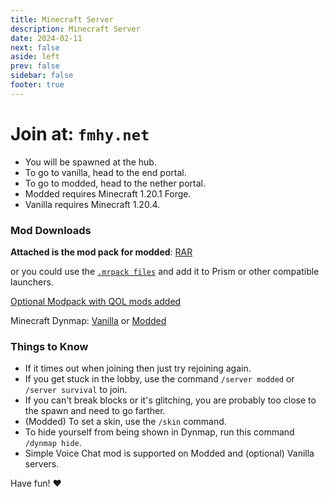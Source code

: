 ```yaml
---
title: Minecraft Server
description: Minecraft Server
date: 2024-02-11
next: false
aside: left
prev: false
sidebar: false
footer: true
---
```


# Join at: `fmhy.net`

- You will be spawned at the hub.
- To go to vanilla, head to the end portal.
- To go to modded, head to the nether portal.
- Modded requires Minecraft 1.20.1 Forge.
- Vanilla requires Minecraft 1.20.4.

### Mod Downloads

**Attached is the mod pack for modded**:
[RAR](https://qiwi.gg/file/acC63146-mods)

or you could use the
[`.mrpack files`](https://discord.com/channels/956006107564879872/1206145102217486366/1206145423689908224)
and add it to Prism or other compatible launchers.

[Optional Modpack with QOL mods added](https://qiwi.gg/file/cSee7776-FMHYServerPackClientPP)

Minecraft Dynmap: [Vanilla](https://survival.dynmap.fmhy.net) or
[Modded](https://modded.dynmap.fmhy.net)

### Things to Know

- If it times out when joining then just try rejoining again.
- If you get stuck in the lobby, use the command `/server modded`
  or `/server survival` to join.
- If you can't break blocks or it's glitching, you are probably too close to the
  spawn and need to go farther.
- (Modded) To set a skin, use the `/skin` command.
- To hide yourself from being shown in Dynmap, run this command `/dynmap hide`.
- Simple Voice Chat mod is supported on Modded and (optional) Vanilla servers.

Have fun! ♥️
